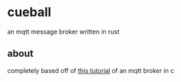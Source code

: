 # cueball
an mqtt message broker written in rust

## about
completely based off of [this tutorial][1] of an mqtt broker in c

[1]: https://codepr.github.io/posts/sol-mqtt-broker/ "MQTT Broker Tutorial in C"



